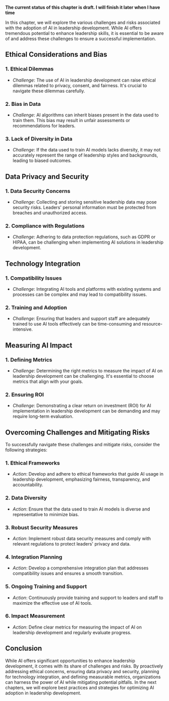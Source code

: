 **The current status of this chapter is draft. I will finish it later when I have time**

In this chapter, we will explore the various challenges and risks associated with the adoption of AI in leadership development. While AI offers tremendous potential to enhance leadership skills, it is essential to be aware of and address these challenges to ensure a successful implementation.

Ethical Considerations and Bias
-------------------------------

### **1. Ethical Dilemmas**

* *Challenge*: The use of AI in leadership development can raise ethical dilemmas related to privacy, consent, and fairness. It's crucial to navigate these dilemmas carefully.

### **2. Bias in Data**

* *Challenge*: AI algorithms can inherit biases present in the data used to train them. This bias may result in unfair assessments or recommendations for leaders.

### **3. Lack of Diversity in Data**

* *Challenge*: If the data used to train AI models lacks diversity, it may not accurately represent the range of leadership styles and backgrounds, leading to biased outcomes.

Data Privacy and Security
-------------------------

### **1. Data Security Concerns**

* *Challenge*: Collecting and storing sensitive leadership data may pose security risks. Leaders' personal information must be protected from breaches and unauthorized access.

### **2. Compliance with Regulations**

* *Challenge*: Adhering to data protection regulations, such as GDPR or HIPAA, can be challenging when implementing AI solutions in leadership development.

Technology Integration
----------------------

### **1. Compatibility Issues**

* *Challenge*: Integrating AI tools and platforms with existing systems and processes can be complex and may lead to compatibility issues.

### **2. Training and Adoption**

* *Challenge*: Ensuring that leaders and support staff are adequately trained to use AI tools effectively can be time-consuming and resource-intensive.

Measuring AI Impact
-------------------

### **1. Defining Metrics**

* *Challenge*: Determining the right metrics to measure the impact of AI on leadership development can be challenging. It's essential to choose metrics that align with your goals.

### **2. Ensuring ROI**

* *Challenge*: Demonstrating a clear return on investment (ROI) for AI implementation in leadership development can be demanding and may require long-term evaluation.

Overcoming Challenges and Mitigating Risks
------------------------------------------

To successfully navigate these challenges and mitigate risks, consider the following strategies:

### **1. Ethical Frameworks**

* *Action*: Develop and adhere to ethical frameworks that guide AI usage in leadership development, emphasizing fairness, transparency, and accountability.

### **2. Data Diversity**

* *Action*: Ensure that the data used to train AI models is diverse and representative to minimize bias.

### **3. Robust Security Measures**

* *Action*: Implement robust data security measures and comply with relevant regulations to protect leaders' privacy and data.

### **4. Integration Planning**

* *Action*: Develop a comprehensive integration plan that addresses compatibility issues and ensures a smooth transition.

### **5. Ongoing Training and Support**

* *Action*: Continuously provide training and support to leaders and staff to maximize the effective use of AI tools.

### **6. Impact Measurement**

* *Action*: Define clear metrics for measuring the impact of AI on leadership development and regularly evaluate progress.

Conclusion
----------

While AI offers significant opportunities to enhance leadership development, it comes with its share of challenges and risks. By proactively addressing ethical concerns, ensuring data privacy and security, planning for technology integration, and defining measurable metrics, organizations can harness the power of AI while mitigating potential pitfalls. In the next chapters, we will explore best practices and strategies for optimizing AI adoption in leadership development.
